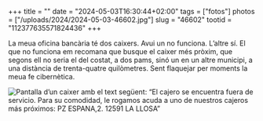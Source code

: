 +++
title = ""
date = "2024-05-03T16:30:44+02:00"
tags = ["fotos"]
photos = ["/uploads/2024/2024-05-03-46602.jpg"]
slug = "46602"
tootid = "112377635571824436"
+++

La meua oficina bancària té dos caixers. Avui un no funciona. L’altre sí. El que no funciona em recomana que busque el caixer més pròxim, que segons ell no seria el del costat, a dos pams, sinó un en un altre municipi, a una distància de trenta-quatre quilòmetres. Sent flaquejar per moments la meua fe cibernètica.


<img alt="Pantalla d’un caixer amb el text següent: “El cajero se encuentra fuera de servicio. Para su comodidad, le rogamos acuda a uno de nuestros cajeros más próximos: PZ ESPANA,2. 12591 LA LLOSA”" src="/uploads/2024/2024-05-03-46602.jpg">
